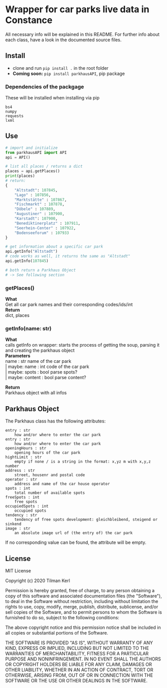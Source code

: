 # Wrapper for car parks live data in Constance
All necessary info will be explained in this README. For further info about each class,
have a look in the documented source files.

## Install
 - clone and run `pip install .` in the root folder
 - **Coming soon:** `pip install parkhausAPI`, pip package

### Dependencies of the packgage
These will be installed when installing via pip
```
bs4
numpy
requests
lxml
```
## Use
```python
# import and initialize
from parkhausAPI import API
api = API()

# list all places / returns a dict
places = api.getPlaces()
print(places)
# return:
{
    "Altstadt": 107845,
    "Lago" : 107856,
    "Marktstätte" : 107867,
    "Fischmarkt" : 107878,
    "Döbele" : 107889,
    "Augustiner" : 107900,
    "Karstadt": 107900,
    "Benediktinerplatz" : 107911,
    "Seerhein-Center" : 107922,
    "Bodenseeforum" : 107933
}

# get information about a specific car park
api.getInfo("Altstadt")
# code works as well, it returns the same as "Altstadt"
api.getInfo(107845)

# both return a Parkhaus Object
# -> See following section
```

### getPlaces()
**What** <br>
Get all car park names and their corresponding codes/ids/int  <br>
**Return** <br>
dict, places

### getInfo(name: str)
**What** <br>
calls getInfo on wrapper:
starts the process of getting the soup, parsing it
and creating the parkhaus object <br>
**Parameters** <br>
name : str
    name of the car park <br>
| maybe:
name : int
    code of the car park <br>
| maybe:
spots : bool
    parse spots? <br>
| maybe:
content : bool
    parse content? <br>

**Return** <br>
Parkhaus object with all infos

## Parkhaus Object
The Parkhaus class has the following attributes:
```
entry : str
    how and/or where to enter the car park
entry : str
    how and/or where to enter the car park
openingHours : str
    opening hours of the car park
hightLimit : str
    empty if none / is a string in the format: x,yz m with x,y,z number
address : str
    street, housenr and postal code
operator : str
    address and name of the car house operator
spots : int
    total number of available spots
freeSpots : int
    free spots
occupiedSpots : int
    occupied spots
tendency : str
    tendency of free spots development: gleichbleibend, steigend or sinkend
image : str
    an absolute image url of (the entry of) the car park    
```
If no corresponding value can be found, the attribute will be empty.

## License
MIT License

Copyright (c) 2020 Tilman Kerl

Permission is hereby granted, free of charge, to any person obtaining a copy
of this software and associated documentation files (the "Software"), to deal
in the Software without restriction, including without limitation the rights
to use, copy, modify, merge, publish, distribute, sublicense, and/or sell
copies of the Software, and to permit persons to whom the Software is
furnished to do so, subject to the following conditions:

The above copyright notice and this permission notice shall be included in all
copies or substantial portions of the Software.

THE SOFTWARE IS PROVIDED "AS IS", WITHOUT WARRANTY OF ANY KIND, EXPRESS OR
IMPLIED, INCLUDING BUT NOT LIMITED TO THE WARRANTIES OF MERCHANTABILITY,
FITNESS FOR A PARTICULAR PURPOSE AND NONINFRINGEMENT. IN NO EVENT SHALL THE
AUTHORS OR COPYRIGHT HOLDERS BE LIABLE FOR ANY CLAIM, DAMAGES OR OTHER
LIABILITY, WHETHER IN AN ACTION OF CONTRACT, TORT OR OTHERWISE, ARISING FROM,
OUT OF OR IN CONNECTION WITH THE SOFTWARE OR THE USE OR OTHER DEALINGS IN THE
SOFTWARE.
